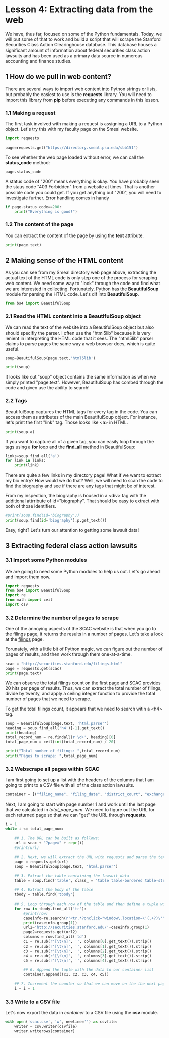 # Lesson 4: Extracting data from the web
We have, thus far, focused on some of the Python fundamentals. Today, we will put some of that to work and build a script that will scrape the Stanford Securities Class Action Clearinghouse database. This database houses a significant amount of information about federal securities class action lawsuits and has been used as a primary data source in numerous accounting and finance studies.
## 1 How do we pull in web content?
There are several ways to import web content into Python strings or lists, but probably the easiest to use is the **requests** library. You will need to import this library from **pip** before executing any commands in this lesson.
### 1.1 Making a request
The first task involved with making a request is assigning a URL to a Python object. Let's try this with my faculty page on the Smeal website.


```python
import requests

page=requests.get("https://directory.smeal.psu.edu/sbb151")
```

To see whether the web page loaded without error, we can call the **status_code** method:


```python
page.status_code
```

A status code of "200" means everything is okay. You have probably seen the staus code "403 Forbidden" from a website at times. That is another possible code you could get. If you get anything but "200", you will need to investigate further. Error handling comes in handy


```python
if page.status_code==200:
    print("Everything is good!")
```

### 1.2 The content of the page
You can extract the content of the page by using the **text** attribute.


```python
print(page.text)
```

## 2 Making sense of the HTML content
As you can see from my Smeal directory web page above, extracting the actual text of the HTML code is only step one of the process for scraping web content. We need some way to "look" through the code and find what we are interested in collecting. Fortunately, Python has the **BeautifulSoup** module for parsing the HTML code. Let's dif into **BeautifulSoup**.


```python
from bs4 import BeautifulSoup
```

### 2.1 Read the HTML content into a BeautifulSoup object
We can read the text of the website into a BeautifulSoup object but also should specifiy the parser. I often use the "html5lib" because it is very lenient in interpreting the HTML code that it sees. The "html5lib" parser claims to parse pages the same way a web browser does, which is quite useful.


```python
soup=BeautifulSoup(page.text,'html5lib')

print(soup)
```

It looks like out "soup" object contains the same information as when we simply printed "page.text". However, BeautifulSoup has combed through the code and given use the ability to search!

### 2.2 Tags
BeautifulSoup captures the HTML tags for every tag in the code. You can access them as attributes of the main BeautifulSoup object. For instance, let's print the first "link" tag. Those looks like &lt;a&gt; in HTML.


```python
print(soup.a)
```

If you want to capture all of a given tag, you can easily loop through the tags using a **for** loop and the **find_all** method in BeautifulSoup:


```python
links=soup.find_all('a')
for link in links:
    print(link)
```

There are quite a few links in my directory page! What if we want to extract my bio entry? How would we do that? Well, we will need to scan the code to find the biography and see if there are any tags that might be of interest.

From my inspection, the biography is housed in a &lt;div&gt; tag with the additional attrribute of id="biography". That should be easy to extract with both of those identifiers.


```python
#print(soup.find(id='biography'))
print(soup.find(id='biography').p.get_text())
```

Easy, right? Let's turn our attention to getting some lawsuit data!

## 3 Extracting federal class action lawsuits
### 3.1 Import some Python modules
We are going to need some Python modules to help us out. Let's go ahead and import them now.


```python
import requests
from bs4 import BeautifulSoup
import re
from math import ceil
import csv
```

### 3.2 Determine the number of pages to scrape
One of the annoying aspects of the SCAC website is that when you go to the filings page, it returns the results in a number of pages. Let's take a look at the [filings](http://securities.stanford.edu/filings.html) page. 

Forunately, with a little bit of Python magic, we can figure out the number of pages of results, and then work through them one-at-a-time.


```python
scac = "http://securities.stanford.edu/filings.html"
page = requests.get(scac)
print(page.text)
```

We can observe the total filings count on the first page and SCAC provides 20 hits per page of results. Thus, we can extract the total number of filings, divide by twenty, and apply a ceiling integer function to provide the total number of pages that we need to scrape.

To get the total filings count, it appears that we need to search witin a &lt;h4&gt; tag.


```python
soup = BeautifulSoup(page.text, 'html.parser')
heading = soup.find_all('h4')[-1].get_text()
print(heading)
total_record_num = re.findall(r'\d+', heading)[0]
total_page_num = ceil(int(total_record_num) / 20)

print("Total number of filings: ",total_record_num)
print("Pages to scrape: ",total_page_num)
```

### 3.2 Webscrape all pages within SCAC
I am first going to set up a list with the headers of the columns that I am going to print to a CSV file with all of the class action lawsuits.


```python
container = [("filing_name", "filing_date", "district_court", "exchange", "ticker")]
```

Next, I am going to start with page number 1 and work until the last page that we calculated in *total_page_num*. We need to figure out the URL for each returned page so that we can "get" the URL through **requests**.


```python
i = 1
while i <= total_page_num:
    
    ## 1. The URL can be built as follows:
    url = scac + "?page=" + repr(i)
    #print(url)
    
    ## 2. Next, we will extract the URL with requests and parse the text with BeautifulSoup so that we can search the tag structure to get what we are looking for.
    page = requests.get(url)
    soup = BeautifulSoup(page.text, 'html.parser')
    
    ## 3. Extract the table containing the lawsuit data
    table = soup.find('table', class_ = 'table table-bordered table-striped table-hover')
    
    ## 4. Extract the body of the table
    tbody = table.find('tbody')
    
    ## 5. Loop through each row of the table and then define a tuple with the elements representing the filing name, filing date, district court, stock exchange of the defendant, and the ticker symbol of the defendant
    for row in tbody.find_all('tr'):
        #print(row)
        caseinfo=re.search(r'<tr.*?onclick="window\.location=\'(.+?)\'"',str(row),re.I|re.S)
        print(caseinfo.group(1))
        url2='http://securities.stanford.edu/'+caseinfo.group(1)
        page2=requests.get(url2)
        columns = row.find_all('td')
        c1 = re.sub(r'[\t\n]', '', columns[0].get_text()).strip()
        c2 = re.sub(r'[\t\n]', '', columns[1].get_text()).strip()
        c3 = re.sub(r'[\t\n]', '', columns[2].get_text()).strip()
        c4 = re.sub(r'[\t\n]', '', columns[3].get_text()).strip()
        c5 = re.sub(r'[\t\n]', '', columns[4].get_text()).strip()
        
        ## 6. Append the tuple with the data to our container list
        container.append((c1, c2, c3, c4, c5))
        
    ## 7. Increment the counter so that we can move on the the next page of results
    i = i + 1
```

### 3.3 Write to a CSV file
Let's now export the data in *container* to a CSV file using the **csv** module.


```python
with open('scac.csv', 'w', newline='') as csvfile:
    writer = csv.writer(csvfile)
    writer.writerows(container)
```


```python

```
